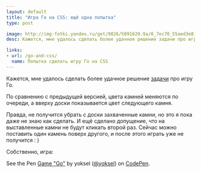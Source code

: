 ```yaml
---
layout: default
title: "Игра Го на CSS: ещё одна попытка"
type: post

image: http://img-fotki.yandex.ru/get/9826/5091629.9a/0_7ec70_55aed3e8_L.png
desc: Кажется, мне удалось сделать более удачное решение задачи про игру Го. Теперь цвета камней меняются по очереди, а вверху доски показывается цвет следующего камня.

links:
- url: /go-and-css/
  name: Попытка сделать игру Го на CSS
---
```



Кажется, мне удалось сделать более удачное решение <a href="/go-and-css/">задачи</a> про игру Го.

По сравнению с предыдущей версией, цвета камней меняются по очереди, а вверху доски показывается цвет следующего камня.<!--more-->

Правда, не получится убрать с доски захваченные камни, но это я пока даже не знаю как сделать. И ещё сделано допущение, что на выставленные камни не будут кликать второй раз. Сейчас можно поставить один камень поверх другого, и после этого играть уже не получится : )

Собственно, игра:

<p data-height="600" data-theme-id="0" data-slug-hash="prBFv" data-default-tab="result" class='codepen'>See the Pen <a href='http://codepen.io/yoksel/pen/prBFv'>Game "Go"</a> by yoksel (<a href='http://codepen.io/yoksel'>@yoksel</a>) on <a href='http://codepen.io'>CodePen</a>.</p>
<script async src="//codepen.io/assets/embed/ei.js"></script>


